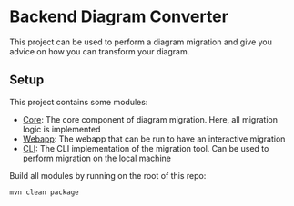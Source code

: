 # Backend Diagram Converter

This project can be used to perform a diagram migration and give you advice on
how you can transform your diagram.

## Setup

This project contains some modules:

- [Core](./core): The core component of diagram migration. Here, all migration
  logic is implemented
- [Webapp](./webapp): The webapp that can be run to have an interactive
  migration
- [CLI](./cli): The CLI implementation of the migration tool. Can be used to
  perform migration on the local machine

Build all modules by running on the root of this repo:

```shell
mvn clean package
```

